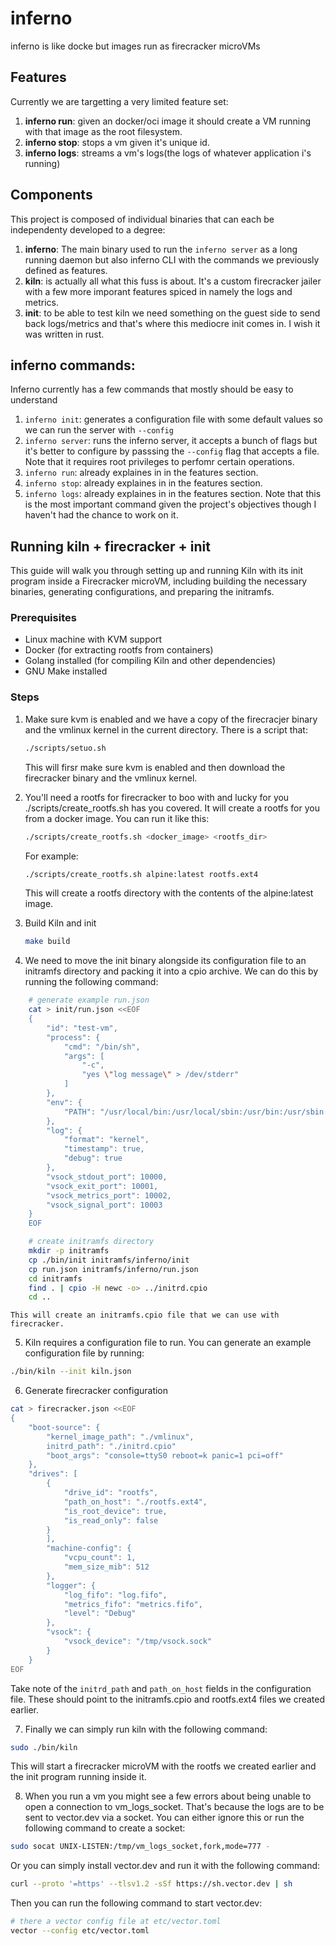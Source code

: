# inferno
inferno is like docke but images run as firecracker microVMs
## Features
Currently we are targetting a very limited feature set:
1. **inferno run**: given an docker/oci image it should create a VM running with that image as the root filesystem.
2. **inferno stop**: stops a vm given it's unique id.
3. **inferno logs**: streams a vm's logs(the logs of whatever application i's running)

## Components
This project is composed of individual binaries that can each be independenty developed to a degree:
1. **inferno**: The main binary used to run the `inferno server` as a long running daemon but also inferno CLI with the commands we previously defined as features.
2. **kiln**: is actually all what this fuss is about. It's a custom firecracker jailer with a few more imporant features spiced in namely the logs and metrics.
3. **init**: to be able to test kiln we need something on the guest side to send back logs/metrics and that's where this mediocre init comes in. I wish it was written in rust.

## inferno commands:
Inferno currently has a few commands that mostly should be easy to understand

1. `inferno init`: generates a configuration file with some default values so we can run the server with `--config`
2. `inferno server`: runs the inferno server, it accepts a bunch of flags but it's better to configure by passsing the `--config` flag that accepts a file. Note that it requires root privileges to perfomr certain operations.
3. `inferno run`: already explaines in in the features section.
4. `inferno stop`: already explaines in in the features section.
5. `inferno logs`: already explaines in in the features section. Note that this is the most important command given the project's objectives though I haven't had the chance to work on it.

## Running kiln + firecracker + init

This guide will walk you through setting up and running Kiln with its init program inside a Firecracker microVM, including building the necessary binaries, generating configurations, and preparing the initramfs.

### Prerequisites
* Linux machine with KVM support
* Docker (for extracting rootfs from containers)
* Golang installed (for compiling Kiln and other dependencies)
* GNU Make installed

### Steps
1. Make sure kvm is enabled and we have a copy of the firecracjer binary and the vmlinux kernel in the current directory. There is a script that:
    ```sh
    ./scripts/setuo.sh
    ```
    This will firsr make sure kvm is enabled and then download the firecracker binary and the vmlinux kernel.

2. You'll need a rootfs for firecracker to boo with and lucky for you ./scripts/create_rootfs.sh has  you covered. It will create a rootfs for you from a docker image. You can run it like this:
    ```sh
    ./scripts/create_rootfs.sh <docker_image> <rootfs_dir>
    ```
    For example:
    ```sh
    ./scripts/create_rootfs.sh alpine:latest rootfs.ext4
    ```
    This will create a rootfs directory with the contents of the alpine:latest image.

3. Build Kiln and init
    ```sh
    make build
    ```
4. We need to move the init binary alongside its configuration file to an initramfs directory and packing it into a cpio archive. We can do this by running the following command:
```sh
    # generate example run.json
    cat > init/run.json <<EOF
    {
        "id": "test-vm",
        "process": {
            "cmd": "/bin/sh",
            "args": [
                "-c",
                "yes \"log message\" > /dev/stderr"
            ]
        },
        "env": {
            "PATH": "/usr/local/bin:/usr/local/sbin:/usr/bin:/usr/sbin:/bin:/sbin"
        },
        "log": {
            "format": "kernel",
            "timestamp": true,
            "debug": true
        },
        "vsock_stdout_port": 10000,
        "vsock_exit_port": 10001,
        "vsock_metrics_port": 10002,
        "vsock_signal_port": 10003
    }
    EOF
```

```sh
    # create initramfs directory 
    mkdir -p initramfs
    cp ./bin/init initramfs/inferno/init
    cp run.json initramfs/inferno/run.json
    cd initramfs
    find . | cpio -H newc -o> ../initrd.cpio
    cd ..
```
    This will create an initramfs.cpio file that we can use with firecracker.

5. Kiln requires a configuration file to run. You can generate an example configuration file by running:
```sh
./bin/kiln --init kiln.json
```

6. Generate firecracker configuration
```sh
cat > firecracker.json <<EOF
{
    "boot-source": {
        "kernel_image_path": "./vmlinux",
        initrd_path": "./initrd.cpio"
        "boot_args": "console=ttyS0 reboot=k panic=1 pci=off"
    },
    "drives": [
        {
            "drive_id": "rootfs",
            "path_on_host": "./rootfs.ext4",
            "is_root_device": true,
            "is_read_only": false
        }
        ],
        "machine-config": {
            "vcpu_count": 1,
            "mem_size_mib": 512
        },
        "logger": {
            "log_fifo": "log.fifo",
            "metrics_fifo": "metrics.fifo",
            "level": "Debug"
        },
        "vsock": {
            "vsock_device": "/tmp/vsock.sock"
        }
    }
EOF
```

Take note of the `initrd_path` and `path_on_host` fields in the configuration file. These should point to the initramfs.cpio and rootfs.ext4 files we created earlier.

7. Finally we can simply run kiln with the following command:
```sh
sudo ./bin/kiln
```
This will start a firecracker microVM with the rootfs we created earlier and the init program running inside it.

8. When you run a vm you might see a few errors about being unable to open a connection to vm_logs_socket. That's because the logs are to be sent to vector.dev via a socket. You can either ignore this or run the following command to create a socket:
```sh
sudo socat UNIX-LISTEN:/tmp/vm_logs_socket,fork,mode=777 -
```
Or you can simply install vector.dev and run it with the following command:
```sh
curl --proto '=https' --tlsv1.2 -sSf https://sh.vector.dev | sh
```
Then you can run the following command to start vector.dev:
```sh
# there a vector config file at etc/vector.toml
vector --config etc/vector.toml
```